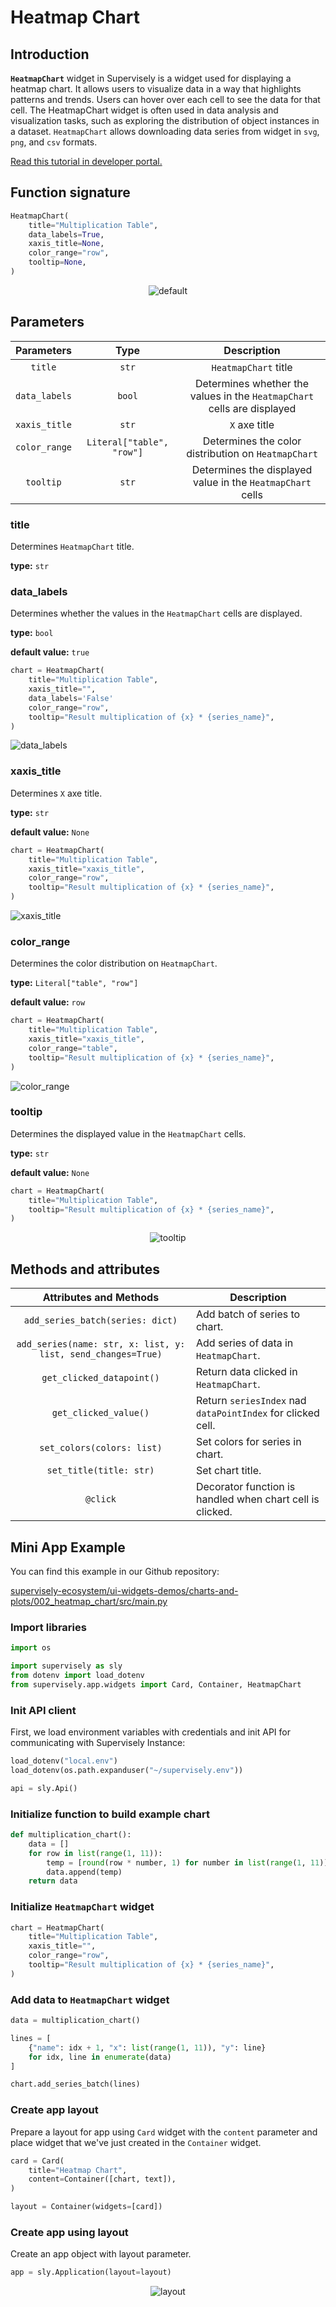 # Heatmap Chart

## Introduction

**`HeatmapChart`** widget in Supervisely is a widget used for displaying a heatmap chart. It allows users to visualize data in a way that highlights patterns and trends. Users can hover over each cell to see the data for that cell. The HeatmapChart widget is often used in data analysis and visualization tasks, such as exploring the distribution of object instances in a dataset.
`HeatmapChart` allows downloading data series from widget in `svg`, `png`, and `csv` formats.

[Read this tutorial in developer portal.](https://developer.supervisely.com/app-development/widgets/charts-and-plots/heatmapchart)

## Function signature

```python
HeatmapChart(
    title="Multiplication Table",
    data_labels=True,
    xaxis_title=None,
    color_range="row",
    tooltip=None,
)
```

<p align="center">
  <img src="https://user-images.githubusercontent.com/120389559/218247387-621e000a-56ef-4b0a-9900-1ef8cd0ebf38.gif" alt="default" />
</p>

## Parameters

|  Parameters   |           Type            |                                Description                                |
| :-----------: | :-----------------------: | :-----------------------------------------------------------------------: |
|    `title`    |           `str`           |                           `HeatmapChart` title                            |
| `data_labels` |          `bool`           | Determines whether the values ​​in the `HeatmapChart` cells are displayed |
| `xaxis_title` |           `str`           |                               `X` axe title                               |
| `color_range` | `Literal["table", "row"]` |            Determines the color distribution on `HeatmapChart`            |
|   `tooltip`   |           `str`           |        Determines the displayed value in the `HeatmapChart` cells         |

### title

Determines `HeatmapChart` title.

**type:** `str`

### data_labels

Determines whether the values ​​in the `HeatmapChart` cells are displayed.

**type:** `bool`

**default value:** `true`

```python
chart = HeatmapChart(
    title="Multiplication Table",
    xaxis_title="",
    data_labels='False'
    color_range="row",
    tooltip="Result multiplication of {x} * {series_name}",
)
```

![data_labels](https://user-images.githubusercontent.com/120389559/218247687-c27fcc47-16ab-40a5-a025-df8766dc5f42.gif)

### xaxis_title

Determines `X` axe title.

**type:** `str`

**default value:** `None`

```python
chart = HeatmapChart(
    title="Multiplication Table",
    xaxis_title="xaxis_title",
    color_range="row",
    tooltip="Result multiplication of {x} * {series_name}",
)
```

![xaxis_title](https://user-images.githubusercontent.com/120389559/218247762-ea5506e9-c029-41cf-b976-d9d80aee8b09.png)

### color_range

Determines the color distribution on `HeatmapChart`.

**type:** `Literal["table", "row"]`

**default value:** `row`

```python
chart = HeatmapChart(
    title="Multiplication Table",
    xaxis_title="xaxis_title",
    color_range="table",
    tooltip="Result multiplication of {x} * {series_name}",
)
```

![color_range](https://user-images.githubusercontent.com/120389559/220913004-f46fa248-3368-4be9-9bb4-0396ebffe56c.png)

### tooltip

Determines the displayed value in the `HeatmapChart` cells.

**type:** `str`

**default value:** `None`

```python
chart = HeatmapChart(
    title="Multiplication Table",
    tooltip="Result multiplication of {x} * {series_name}",
)
```

<p align="center">
  <img src="https://user-images.githubusercontent.com/120389559/218247998-6d6503a6-d5b4-4565-a4de-7aa0e96d52e1.gif" alt="tooltip" />
</p>

## Methods and attributes

|                    Attributes and Methods                    | Description                                                 |
| :----------------------------------------------------------: | ----------------------------------------------------------- |
|               `add_series_batch(series: dict)`               | Add batch of series to chart.                               |
| `add_series(name: str, x: list, y: list, send_changes=True)` | Add series of data in `HeatmapChart`.                       |
|                  `get_clicked_datapoint()`                   | Return data clicked in `HeatmapChart`.                      |
|                    `get_clicked_value()`                     | Return `seriesIndex` nad `dataPointIndex` for clicked cell. |
|                  `set_colors(colors: list)`                  | Set colors for series in chart.                             |
|                   `set_title(title: str)`                    | Set chart title.                                            |
|                           `@click`                           | Decorator function is handled when chart cell is clicked.   |

## Mini App Example

You can find this example in our Github repository:

[supervisely-ecosystem/ui-widgets-demos/charts-and-plots/002_heatmap_chart/src/main.py](https://github.com/supervisely-ecosystem/ui-widgets-demos/blob/master/charts-and-plots/002_heatmap_chart/src/main.py)

### Import libraries

```python
import os

import supervisely as sly
from dotenv import load_dotenv
from supervisely.app.widgets import Card, Container, HeatmapChart
```

### Init API client

First, we load environment variables with credentials and init API for communicating with Supervisely Instance:

```python
load_dotenv("local.env")
load_dotenv(os.path.expanduser("~/supervisely.env"))

api = sly.Api()
```

### Initialize function to build example chart

```python
def multiplication_chart():
    data = []
    for row in list(range(1, 11)):
        temp = [round(row * number, 1) for number in list(range(1, 11))]
        data.append(temp)
    return data
```

### Initialize `HeatmapChart` widget

```python
chart = HeatmapChart(
    title="Multiplication Table",
    xaxis_title="",
    color_range="row",
    tooltip="Result multiplication of {x} * {series_name}",
)
```

### Add data to `HeatmapChart` widget

```python
data = multiplication_chart()

lines = [
    {"name": idx + 1, "x": list(range(1, 11)), "y": line}
    for idx, line in enumerate(data)
]

chart.add_series_batch(lines)
```

### Create app layout

Prepare a layout for app using `Card` widget with the `content` parameter and place widget that we've just created in the `Container` widget.

```python
card = Card(
    title="Heatmap Chart",
    content=Container([chart, text]),
)

layout = Container(widgets=[card])
```

### Create app using layout

Create an app object with layout parameter.

```python
app = sly.Application(layout=layout)
```


<p align="center">
  <img src="https://user-images.githubusercontent.com/120389559/218247387-621e000a-56ef-4b0a-9900-1ef8cd0ebf38.gif" alt="layout" />
</p>

